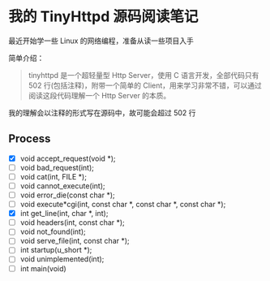 # 我的 TinyHttpd 源码阅读笔记

最近开始学一些 Linux 的网络编程，准备从读一些项目入手

简单介绍：

> tinyhttpd 是一个超轻量型 Http Server，使用 C 语言开发，全部代码只有 502 行(包括注释)，附带一个简单的 Client，用来学习非常不错，可以通过阅读这段代码理解一个 Http Server 的本质。

我的理解会以注释的形式写在源码中，故可能会超过 502 行

## Process

- [x] void accept_request(void \*);
- [ ] void bad_request(int);
- [ ] void cat(int, FILE \*);
- [ ] void cannot_execute(int);
- [ ] void error_die(const char \*);
- [ ] void execute\*cgi(int, const char \*, const char \*, const char \*);
- [x] int get_line(int, char \*, int);
- [ ] void headers(int, const char \*);
- [ ] void not_found(int);
- [ ] void serve_file(int, const char \*);
- [ ] int startup(u_short \*);
- [ ] void unimplemented(int);
- [ ] int main(void)
